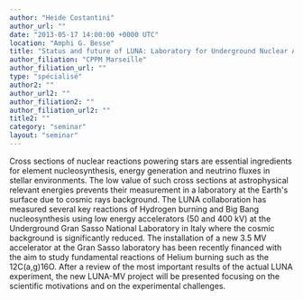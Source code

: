 ```yaml
---
author: "Heide Costantini"
author_url: ""
date: "2013-05-17 14:00:00 +0000 UTC"
location: "Amphi G. Besse"
title: "Status and future of LUNA: Laboratory for Underground Nuclear Astrophysics"
author_filiation: "CPPM Marseille"
author_filiation_url: ""
type: "spécialisé"
author2: ""
author_url2: ""
author_filiation2: ""
author_filiation_url2: ""
title2: ""
category: "seminar" 
layout: "seminar"
---
```

Cross sections of nuclear reactions powering stars are essential ingredients for element nucleosynthesis, energy generation and neutrino fluxes in stellar environments. The low value of such cross sections at astrophysical relevant energies prevents their measurement in a laboratory at the Earth's surface due to cosmic rays background.  The LUNA collaboration has measured several key reactions of Hydrogen burning and Big Bang nucleosynthesis using low energy accelerators (50 and 400 kV) at the Underground Gran Sasso National Laboratory in Italy where the cosmic background is significantly reduced. The installation of a new 3.5 MV accelerator at the Gran Sasso laboratory has been recently financed with the aim to study fundamental reactions of Helium burning such as the 12C(a,g)16O. After a review of the most important results of the actual LUNA experiment, the new LUNA-MV project will be presented focusing on the scientific motivations and on the experimental challenges.
